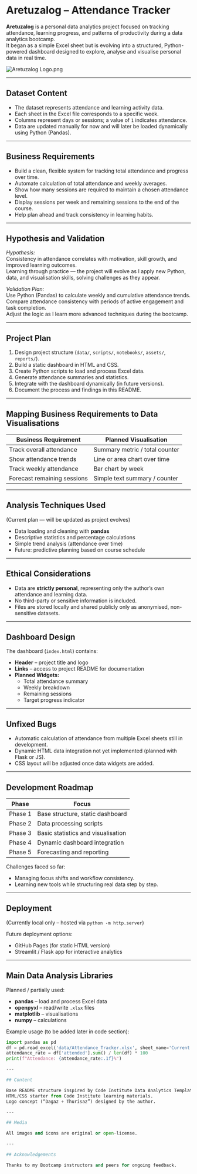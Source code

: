 # Aretuzalog – Attendance Tracker

**Aretuzalog** is a personal data analytics project focused on tracking attendance, learning progress, and patterns of productivity during a data analytics bootcamp.  
It began as a simple Excel sheet but is evolving into a structured, Python-powered dashboard designed to explore, analyse and visualise personal data in real time.

![Aretuzalog Logo](assets/image/Logo).png

---

## Dataset Content
- The dataset represents attendance and learning activity data.
- Each sheet in the Excel file corresponds to a specific week.
- Columns represent days or sessions; a value of `1` indicates attendance.
- Data are updated manually for now and will later be loaded dynamically using Python (Pandas).

---

## Business Requirements
- Build a clean, flexible system for tracking total attendance and progress over time.  
- Automate calculation of total attendance and weekly averages.  
- Show how many sessions are required to maintain a chosen attendance level.  
- Display sessions per week and remaining sessions to the end of the course.  
- Help plan ahead and track consistency in learning habits.  

---

## Hypothesis and Validation
*Hypothesis:*  
Consistency in attendance correlates with motivation, skill growth, and improved learning outcomes.  
Learning through practice — the project will evolve as I apply new Python, data, and visualisation skills, solving challenges as they appear.

*Validation Plan:*  
Use Python (Pandas) to calculate weekly and cumulative attendance trends.  
Compare attendance consistency with periods of active engagement and task completion.  
Adjust the logic as I learn more advanced techniques during the bootcamp.

---

## Project Plan
1. Design project structure (`data/`, `scripts/`, `notebooks/`, `assets/`, `reports/`).
2. Build a static dashboard in HTML and CSS.
3. Create Python scripts to load and process Excel data.
4. Generate attendance summaries and statistics.
5. Integrate with the dashboard dynamically (in future versions).
6. Document the process and findings in this README.

---

## Mapping Business Requirements to Data Visualisations
| Business Requirement | Planned Visualisation |
|----------------------|------------------------|
| Track overall attendance | Summary metric / total counter |
| Show attendance trends | Line or area chart over time |
| Track weekly attendance | Bar chart by week |
| Forecast remaining sessions | Simple text summary / counter |

---

## Analysis Techniques Used
(Current plan — will be updated as project evolves)
- Data loading and cleaning with **pandas**
- Descriptive statistics and percentage calculations
- Simple trend analysis (attendance over time)
- Future: predictive planning based on course schedule

---

## Ethical Considerations
- Data are **strictly personal**, representing only the author’s own attendance and learning data.
- No third-party or sensitive information is included.
- Files are stored locally and shared publicly only as anonymised, non-sensitive datasets.

---

## Dashboard Design
The dashboard (`index.html`) contains:
- **Header** – project title and logo  
- **Links** – access to project README for documentation  
- **Planned Widgets:**
  - Total attendance summary
  - Weekly breakdown
  - Remaining sessions
  - Target progress indicator

---

## Unfixed Bugs
- Automatic calculation of attendance from multiple Excel sheets still in development.
- Dynamic HTML data integration not yet implemented (planned with Flask or JS).
- CSS layout will be adjusted once data widgets are added.

---

## Development Roadmap
| Phase | Focus |
|-------|--------|
| Phase 1 | Base structure, static dashboard |
| Phase 2 | Data processing scripts |
| Phase 3 | Basic statistics and visualisation |
| Phase 4 | Dynamic dashboard integration |
| Phase 5 | Forecasting and reporting |

Challenges faced so far:
- Managing focus shifts and workflow consistency.
- Learning new tools while structuring real data step by step.

---

## Deployment
(Currently local only – hosted via `python -m http.server`)

Future deployment options:
- GitHub Pages (for static HTML version)
- Streamlit / Flask app for interactive analytics

---

## Main Data Analysis Libraries
Planned / partially used:
- **pandas** – load and process Excel data  
- **openpyxl** – read/write `.xlsx` files  
- **matplotlib** – visualisations  
- **numpy** – calculations  

Example usage (to be added later in code section):
```python
import pandas as pd
df = pd.read_excel('data/Attendance_Tracker.xlsx', sheet_name='Current Week')
attendance_rate = df['attended'].sum() / len(df) * 100
print(f"Attendance: {attendance_rate:.1f}%")

---

## Content

Base README structure inspired by Code Institute Data Analytics Template.
HTML/CSS starter from Code Institute learning materials.
Logo concept (“Dagaz + Thurisaz”) designed by the author.

---

## Media

All images and icons are original or open-license.

---

## Acknowledgements

Thanks to my Bootcamp instructors and peers for ongoing feedback.

